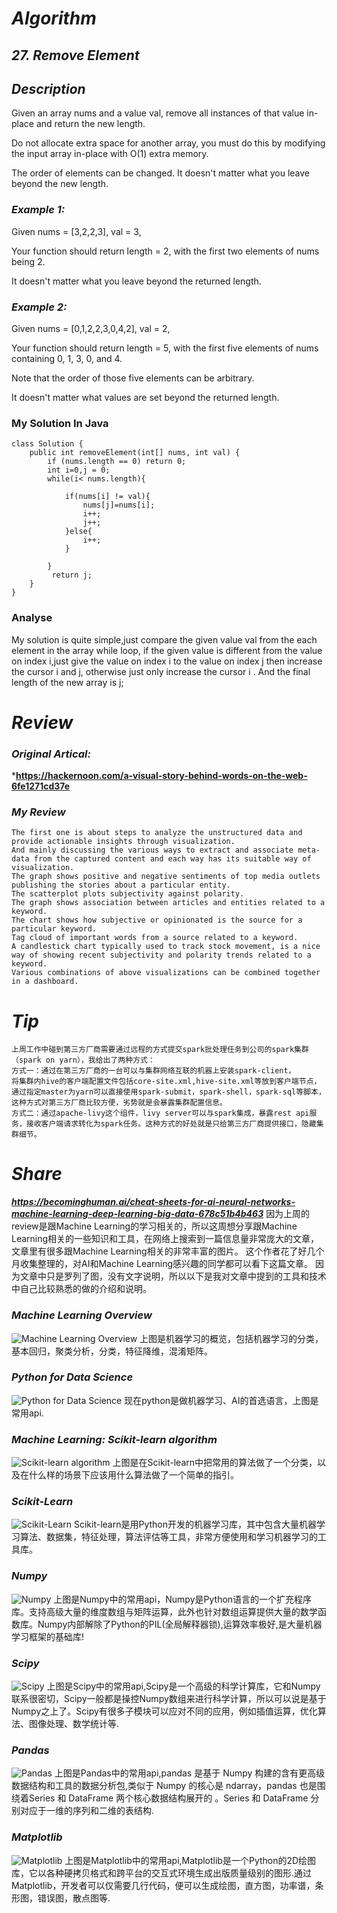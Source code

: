 # ***Algorithm***
## ***27. Remove Element***
## ***Description***
Given an array nums and a value val, remove all instances of that value in-place and return the new length.

Do not allocate extra space for another array, you must do this by modifying the input array in-place with O(1) extra memory.

The order of elements can be changed. It doesn't matter what you leave beyond the new length.

### ***Example 1:***

Given nums = [3,2,2,3], val = 3,

Your function should return length = 2, with the first two elements of nums being 2.

It doesn't matter what you leave beyond the returned length.
### ***Example 2:***

Given nums = [0,1,2,2,3,0,4,2], val = 2,

Your function should return length = 5, with the first five elements of nums containing 0, 1, 3, 0, and 4.

Note that the order of those five elements can be arbitrary.

It doesn't matter what values are set beyond the returned length.
### My Solution In Java
```
class Solution {
    public int removeElement(int[] nums, int val) {
        if (nums.length == 0) return 0;
        int i=0,j = 0;
        while(i< nums.length){
        
            if(nums[i] != val){
                nums[j]=nums[i];
                i++;
                j++;
            }else{
                i++;
            }
            
        }
         return j;
    }
}
```
### Analyse
My  solution is quite simple,just compare the given value val from the each element in the array while loop,
if the given value is different from the value on index i,just give the value on index i to the value on index j then increase the cursor i and j,
otherwise just only increase the cursor i .
And the final length of the new array is j;
# ***Review***
### ***Original Artical:***

***https://hackernoon.com/a-visual-story-behind-words-on-the-web-6fe1271cd37e**
### ***My Review***
```
The first one is about steps to analyze the unstructured data and provide actionable insights through visualization.
And mainly discussing the various ways to extract and associate meta-data from the captured content and each way has its suitable way of visualization.
The graph shows positive and negative sentiments of top media outlets publishing the stories about a particular entity. 
The scatterplot plots subjectivity against polarity.
The graph shows association between articles and entities related to a keyword.
The chart shows how subjective or opinionated is the source for a particular keyword.
Tag cloud of important words from a source related to a keyword.
A candlestick chart typically used to track stock movement, is a nice way of showing recent subjectivity and polarity trends related to a keyword. 
Various combinations of above visualizations can be combined together in a dashboard.

```

# ***Tip***
```
上周工作中碰到第三方厂商需要通过远程的方式提交spark批处理任务到公司的spark集群（spark on yarn），我给出了两种方式：
方式一：通过在第三方厂商的一台可以与集群网络互联的机器上安装spark-client，
将集群内hive的客户端配置文件包括core-site.xml,hive-site.xml等放到客户端节点，
通过指定master为yarn可以直接使用spark-submit，spark-shell，spark-sql等脚本，这种方式对第三方厂商比较方便，劣势就是会暴露集群配置信息。
方式二：通过apache-livy这个组件，livy server可以与spark集成，暴露rest api服务，接收客户端请求转化为spark任务。这种方式的好处就是只给第三方厂商提供接口，隐藏集群细节。
```
# ***Share***
***https://becominghuman.ai/cheat-sheets-for-ai-neural-networks-machine-learning-deep-learning-big-data-678c51b4b463***
因为上周的review是跟Machine Learning的学习相关的，所以这周想分享跟Machine Learning相关的一些知识和工具，在网络上搜索到一篇信息量非常庞大的文章，文章里有很多跟Machine Learning相关的非常丰富的图片。
这个作者花了好几个月收集整理的，对AI和Machine Learning感兴趣的同学都可以看下这篇文章。
因为文章中只是罗列了图，没有文字说明，所以以下是我对文章中提到的工具和技术中自己比较熟悉的做的介绍和说明。

### ***Machine Learning Overview***
![Machine Learning Overview](https://raw.githubusercontent.com/Daheyoyo/arts/blob/master/Machine%20Learning%20Overview.png)
上图是机器学习的概览，包括机器学习的分类，基本回归，聚类分析，分类，特征降维，混淆矩阵。

### ***Python for Data Science***
![Python for Data Science](https://raw.githubusercontent.com/Daheyoyo/arts/blob/master/Python%20for%20Data%20Science-basis.png)
现在python是做机器学习、AI的首选语言，上图是常用api.

### ***Machine Learning: Scikit-learn algorithm***
![Scikit-learn algorithm](https://raw.githubusercontent.com/Daheyoyo/arts/master/Scikit-learn%20algorithm.png)
上图是在Scikit-learn中把常用的算法做了一个分类，以及在什么样的场景下应该用什么算法做了一个简单的指引。

### ***Scikit-Learn***
![Scikit-Learn](https://raw.githubusercontent.com/Daheyoyo/arts/master/Scikit-Learn.png)
Scikit-learn是用Python开发的机器学习库，其中包含大量机器学习算法、数据集，特征处理，算法评估等工具，非常方便使用和学习机器学习的工具库。

### ***Numpy***
![Numpy](https://raw.githubusercontent.com/Daheyoyo/arts/master/Numpy.png)
上图是Numpy中的常用api，Numpy是Python语言的一个扩充程序库。支持高级大量的维度数组与矩阵运算，此外也针对数组运算提供大量的数学函数库。Numpy内部解除了Python的PIL(全局解释器锁),运算效率极好,是大量机器学习框架的基础库!

### ***Scipy***
![Scipy](https://raw.githubusercontent.com/Daheyoyo/arts/master/Scipy.png)
上图是Scipy中的常用api,Scipy是一个高级的科学计算库，它和Numpy联系很密切，Scipy一般都是操控Numpy数组来进行科学计算，所以可以说是基于Numpy之上了。Scipy有很多子模块可以应对不同的应用，例如插值运算，优化算法、图像处理、数学统计等.

### ***Pandas***
![Pandas](https://raw.githubusercontent.com/Daheyoyo/arts/master/Pandas.png)
上图是Pandas中的常用api,pandas 是基于 Numpy 构建的含有更高级数据结构和工具的数据分析包,类似于 Numpy 的核心是 ndarray，pandas 也是围绕着Series 和 DataFrame 两个核心数据结构展开的 。Series 和 DataFrame 分别对应于一维的序列和二维的表结构.

### ***Matplotlib***
![Matplotlib](https://raw.githubusercontent.com/Daheyoyo/arts/master/Matplotlib.png)
上图是Matplotlib中的常用api,Matplotlib是一个Python的2D绘图库，它以各种硬拷贝格式和跨平台的交互式环境生成出版质量级别的图形.通过Matplotlib，开发者可以仅需要几行代码，便可以生成绘图，直方图，功率谱，条形图，错误图，散点图等.


